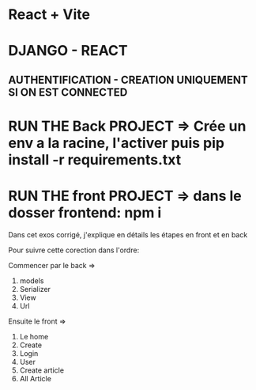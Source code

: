 # React + Vite

<!-- This template provides a minimal setup to get React working in Vite with HMR and some ESLint rules.

Currently, two official plugins are available:

- [@vitejs/plugin-react](https://github.com/vitejs/vite-plugin-react/blob/main/packages/plugin-react/README.md) uses [Babel](https://babeljs.io/) for Fast Refresh
- [@vitejs/plugin-react-swc](https://github.com/vitejs/vite-plugin-react-swc) uses [SWC](https://swc.rs/) for Fast Refresh -->

# DJANGO - REACT 
## AUTHENTIFICATION - CREATION UNIQUEMENT SI ON EST CONNECTED

# RUN THE Back PROJECT => Crée un env a la racine, l'activer puis pip install -r requirements.txt
# RUN THE front PROJECT => dans le dosser frontend: npm i

Dans cet exos corrigé, j'explique en détails les étapes en front et en back

Pour suivre cette corection dans l'ordre:

Commencer par le back =>

1) models
2) Serializer
3) View
4) Url

Ensuite le front =>

1) Le home
2) Create
3) Login
4) User
5) Create article
6) All Article
